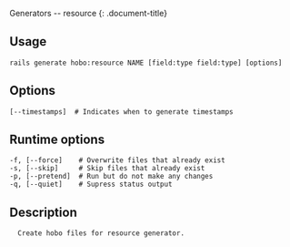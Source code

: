 Generators -- resource
{: .document-title}


## Usage

    

    rails generate hobo:resource NAME [field:type field:type] [options]


## Options

    

    [--timestamps]  # Indicates when to generate timestamps


## Runtime options

    

    -f, [--force]    # Overwrite files that already exist
    -s, [--skip]     # Skip files that already exist
    -p, [--pretend]  # Run but do not make any changes
    -q, [--quiet]    # Supress status output


## Description

    

      Create hobo files for resource generator.
